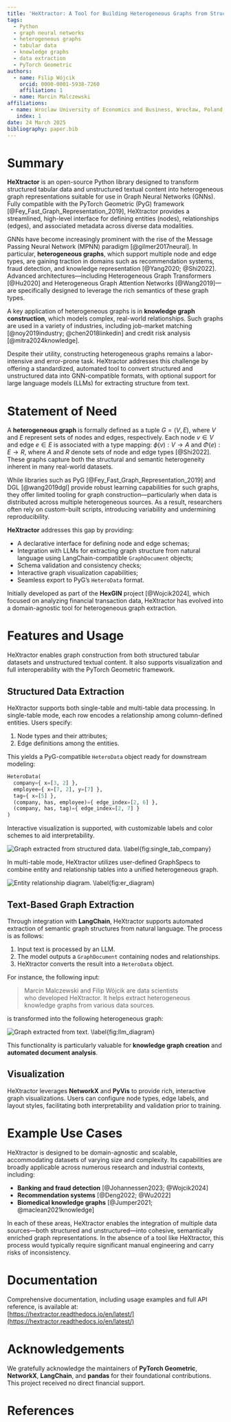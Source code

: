 ```yaml
---
title: 'HeXtractor: A Tool for Building Heterogeneous Graphs from Structured and Textual Data for Graph Neural Networks'
tags:
  - Python
  - graph neural networks
  - heterogeneous graphs
  - tabular data
  - knowledge graphs
  - data extraction
  - PyTorch Geometric
authors:
  - name: Filip Wójcik
    orcid: 0000-0001-5938-7260
    affiliation: 1
  - name: Marcin Malczewski
affiliations:
 - name: Wroclaw University of Economics and Business, Wrocław, Poland
   index: 1
date: 24 March 2025
bibliography: paper.bib
---
```


# Summary

**HeXtractor** is an open-source Python library designed to transform structured tabular data and unstructured textual content into heterogeneous graph representations suitable for use in Graph Neural Networks (GNNs). Fully compatible with the PyTorch Geometric (PyG) framework [@Fey_Fast_Graph_Representation_2019], HeXtractor provides a streamlined, high-level interface for defining entities (nodes), relationships (edges), and associated metadata across diverse data modalities.

GNNs have become increasingly prominent with the rise of the Message Passing Neural Network (MPNN) paradigm [@gilmer2017neural]. In particular, **heterogeneous graphs**, which support multiple node and edge types, are gaining traction in domains such as recommendation systems, fraud detection, and knowledge representation [@Yang2020; @Shi2022]. Advanced architectures—including Heterogeneous Graph Transformers [@Hu2020] and Heterogeneous Graph Attention Networks [@Wang2019]—are specifically designed to leverage the rich semantics of these graph types.

A key application of heterogeneous graphs is in **knowledge graph construction**, which models complex, real-world relationships. Such graphs are used in a variety of industries, including job-market matching [@noy2019industry; @chen2018linkedin] and credit risk analysis [@mitra2024knowledge].

Despite their utility, constructing heterogeneous graphs remains a labor-intensive and error-prone task. HeXtractor addresses this challenge by offering a standardized, automated tool to convert structured and unstructured data into GNN-compatible formats, with optional support for large language models (LLMs) for extracting structure from text.

# Statement of Need

A **heterogeneous graph** is formally defined as a tuple $G = (V, E)$, where $V$ and $E$ represent sets of nodes and edges, respectively. Each node $v \in V$ and edge $e \in E$ is associated with a type mapping: $\phi(v): V \rightarrow A$ and $\Phi(e): E \rightarrow R$, where $A$ and $R$ denote sets of node and edge types [@Shi2022]. These graphs capture both the structural and semantic heterogeneity inherent in many real-world datasets.

While libraries such as PyG [@Fey_Fast_Graph_Representation_2019] and DGL [@wang2019dgl] provide robust learning capabilities for such graphs, they offer limited tooling for graph construction—particularly when data is distributed across multiple heterogeneous sources. As a result, researchers often rely on custom-built scripts, introducing variability and undermining reproducibility.

**HeXtractor** addresses this gap by providing:

- A declarative interface for defining node and edge schemas;
- Integration with LLMs for extracting graph structure from natural language using LangChain-compatible `GraphDocument` objects;
- Schema validation and consistency checks;
- Interactive graph visualization capabilities;
- Seamless export to PyG’s `HeteroData` format.

Initially developed as part of the **HexGIN** project [@Wojcik2024], which focused on analyzing financial transaction data, HeXtractor has evolved into a domain-agnostic tool for heterogeneous graph extraction.

# Features and Usage

HeXtractor enables graph construction from both structured tabular datasets and unstructured textual content. It also supports visualization and full interoperability with the PyTorch Geometric framework.

## Structured Data Extraction

HeXtractor supports both single-table and multi-table data processing. In single-table mode, each row encodes a relationship among column-defined entities. Users specify:

1. Node types and their attributes;
2. Edge definitions among the entities.

This yields a PyG-compatible `HeteroData` object ready for downstream modeling:

```python
HeteroData(
  company={ x=[3, 2] },
  employee={ x=[7, 2], y=[7] },
  tag={ x=[5] },
  (company, has, employee)={ edge_index=[2, 6] },
  (company, has, tag)={ edge_index=[2, 7] }
)
```

Interactive visualization is supported, with customizable labels and color schemes to aid interpretability.

![Graph extracted from structured data. \label{fig:single_tab_company}](paper_figures/company_diagram.png)

In multi-table mode, HeXtractor utilizes user-defined GraphSpecs to combine entity and relationship tables into a unified heterogeneous graph.

![Entity relationship diagram. \label{fig:er_diagram}](paper_figures/er_diagram.png)

## Text-Based Graph Extraction

Through integration with **LangChain**, HeXtractor supports automated extraction of semantic graph structures from natural language. The process is as follows:

1. Input text is processed by an LLM.
2. The model outputs a `GraphDocument` containing nodes and relationships.
3. HeXtractor converts the result into a `HeteroData` object.

For instance, the following input:

> Marcin Malczewski and Filip Wójcik are data scientists  
> who developed HeXtractor. It helps extract heterogeneous  
> knowledge graphs from various data sources.

is transformed into the following heterogeneous graph:

![Graph extracted from text. \label{fig:llm_diagram}](paper_figures/llm_diagram.png)

This functionality is particularly valuable for **knowledge graph creation** and **automated document analysis**.

## Visualization

HeXtractor leverages **NetworkX** and **PyVis** to provide rich, interactive graph visualizations. Users can configure node types, edge labels, and layout styles, facilitating both interpretability and validation prior to training.

# Example Use Cases

HeXtractor is designed to be domain-agnostic and scalable, accommodating datasets of varying size and complexity. Its capabilities are broadly applicable across numerous research and industrial contexts, including:

- **Banking and fraud detection** [@Johannessen2023; @Wojcik2024]  
- **Recommendation systems** [@Deng2022; @Wu2022]  
- **Biomedical knowledge graphs** [@Jumper2021; @maclean2021knowledge]  

In each of these areas, HeXtractor enables the integration of multiple data sources—both structured and unstructured—into cohesive, semantically enriched graph representations. In the absence of a tool like HeXtractor, this process would typically require significant manual engineering and carry risks of inconsistency.

# Documentation

Comprehensive documentation, including usage examples and full API reference, is available at:  
[https://hextractor.readthedocs.io/en/latest/](https://hextractor.readthedocs.io/en/latest/)

# Acknowledgements

We gratefully acknowledge the maintainers of **PyTorch Geometric**, **NetworkX**, **LangChain**, and **pandas** for their foundational contributions. This project received no direct financial support.

# References
